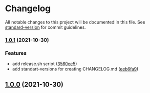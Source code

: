 # Changelog

All notable changes to this project will be documented in this file. See [standard-version](https://github.com/conventional-changelog/standard-version) for commit guidelines.

### [1.0.1](https://github.com/enmalafeev/shri-2021-task-testing/compare/v1.0.0...v1.0.1) (2021-10-30)


### Features

* add release.sh script ([3560ce5](https://github.com/enmalafeev/shri-2021-task-testing/commits/3560ce51f94691b317204aa8335b965883ced39e))
* add standart-versions for creating CHANGELOG.md ([eeb6fa9](https://github.com/enmalafeev/shri-2021-task-testing/commits/eeb6fa97399b9447c2b07ac240eefa53014850e0))

## [1.0.0](https://github.com/enmalafeev/shri-2021-task-testing/compare/v0.0.2...v1.0.0) (2021-10-30)
